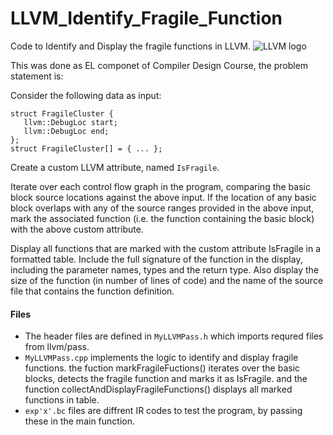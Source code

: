 # LLVM_Identify_Fragile_Function
Code to Identify and Display the fragile functions in LLVM.
![LLVM logo](https://www.linuxadictos.com/wp-content/uploads/LLVM.png)

This was done as EL componet of Compiler Design Course, the problem statement is:

Consider the following data as input:
```
struct FragileCluster {
   llvm::DebugLoc start;
   llvm::DebugLoc end;
};
struct FragileCluster[] = { ... };
```
Create a custom LLVM attribute, named ```IsFragile```.

Iterate over each control flow graph in the program, comparing the basic block source locations against the above input. If the location of any basic block overlaps with any of the source ranges provided in the above input, mark the associated function (i.e. the function containing the basic block) with the above custom attribute.

Display all functions that are marked with the custom attribute IsFragile in a formatted table. Include the full signature of the function in the display, including the parameter names, types and the return type. Also display the size of the function (in number of lines of code) and the name of the source file that contains the function definition.



#### Files
- The header files are defined in ```MyLLVMPass.h``` which imports requred files from llvm/pass.
- ```MyLLVMPass.cpp``` implements the logic to identify and display fragile functions.
      the fuction markFragileFuctions() iterates over the basic blocks, detects the fragile function and marks it as IsFragile.
      and the function collectAndDisplayFragileFunctions() displays all marked functions in table.
- ```exp'x'.bc``` files are diffrent IR codes to test the program, by passing these in the main function.

